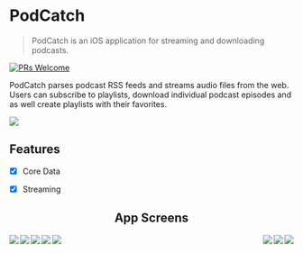 # PodCatch

> PodCatch is an iOS application for streaming and downloading podcasts.


[![PRs Welcome](https://img.shields.io/badge/PRs-welcome-brightgreen.svg?style=flat-square)](http://makeapullrequest.com)

PodCatch parses podcast RSS feeds and streams audio files from the web. Users can subscribe to playlists, download individual podcast episodes and as well create playlists with their favorites.

![](https://github.com/chriswebb09/podcatcher/blob/master/Resource/demo.gif)

## Features

- [x] Core Data
- [x] Streaming


<h2 align="center">App Screens</h2>

<img src="https://raw.githubusercontent.com/chriswebb09/podcatcher/master/Resource/podcatch-home.png" align="left">


<img src="https://raw.githubusercontent.com/chriswebb09/podcatcher/master/Resource/search.png" align="left">
<img src="https://raw.githubusercontent.com/chriswebb09/podcatcher/master/Resource/podcatch-search-results.png" align="right">


<img src="https://raw.githubusercontent.com/chriswebb09/podcatcher/master/Resource/player-screen.jpg" align="left">
<img src="https://raw.githubusercontent.com/chriswebb09/podcatcher/master/Resource/add-to.png" align="right">


<img src="https://raw.githubusercontent.com/chriswebb09/podcatcher/master/Resource/podcatch-home-edit.png" align="left">


<img src="https://raw.githubusercontent.com/chriswebb09/podcatcher/master/Resource/podcatch-home.png" align="right">

<img src="https://raw.githubusercontent.com/chriswebb09/podcatcher/master/Resource/playlist-delete.png" align="left">

